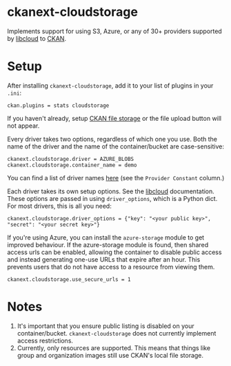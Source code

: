 # ckanext-cloudstorage

Implements support for using S3, Azure, or any of 30+ providers supported by
[libcloud][] to [CKAN][].

# Setup

After installing `ckanext-cloudstorage`, add it to your list of plugins in
your `.ini`:

    ckan.plugins = stats cloudstorage

If you haven't already, setup [CKAN file storage][ckanstorage] or the file
upload button will not appear.

Every driver takes two options, regardless of which one you use. Both
the name of the driver and the name of the container/bucket are
case-sensitive:

    ckanext.cloudstorage.driver = AZURE_BLOBS
    ckanext.cloudstorage.container_name = demo

You can find a list of driver names [here][storage] (see the `Provider
Constant` column.)

Each driver takes its own setup options. See the [libcloud][] documentation.
These options are passed in using `driver_options`, which is a Python dict.
For most drivers, this is all you need:

    ckanext.cloudstorage.driver_options = {"key": "<your public key>", "secret": "<your secret key>"}

If you're using Azure, you can install the `azure-storage` module to get
improved behaviour. If the azure-storage module is found, then shared access
urls can be enabled, allowing the container to disable public access and
instead generating one-use URLs that expire after an hour. This prevents users
that do not have access to a resource from viewing them.

    ckanext.cloudstorage.use_secure_urls = 1

# Notes

1. It's important that you ensure public listing is disabled on your
   container/bucket.  `ckanext-cloudstorage` does not currently implement
   access restrictions.
2. Currently, only resources are supported. This means that things like group
   and organization images still use CKAN's local file storage.

[libcloud]: https://libcloud.apache.org/
[ckan]: http://ckan.org/
[storage]: https://libcloud.readthedocs.io/en/latest/storage/supported_providers.html
[ckanstorage]: http://docs.ckan.org/en/latest/maintaining/filestore.html#setup-file-uploads
